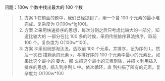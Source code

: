 
问题：100w 个数中找出最大的 100 个数

> 1. 方案 1:在前面的题中，我们已经提到了，用一个含 100 个元素的最小堆完成。复杂度为 O(100w*lg100)。
> 2. 方案 2:采用快速排序的思想，每次分割之后只考虑比轴大的一部分，知道比轴大的
一部分在比 100 多的时候，采用传统排序算法排序，取前 100 个。复杂度为 O(100w*100)。
> 3. 方案 3:采用局部淘汰法。选取前 100 个元素，并排序，记为序列 L。然后一次扫 描剩余的元素 x，与排好序的 100 个元素中最小的元素比，如果比这个最小的 要大，那 么把这个最小的元素删除，并把 x 利用插入排序的思想，插入到序列 L 中。依次循环，直 到扫描了所有的元素。复杂度为 O(100w*100